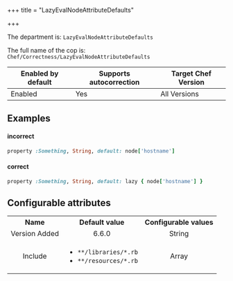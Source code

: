 +++
title = "LazyEvalNodeAttributeDefaults"

+++

<!-- This content is automatically generated. See https://github.com/chef/chef-web-docs/blob/main/generated/README.md -->

The department is: `LazyEvalNodeAttributeDefaults`

The full name of the cop is: `Chef/Correctness/LazyEvalNodeAttributeDefaults`

| Enabled by default | Supports autocorrection | Target Chef Version |
| --- | --- | --- |
| Enabled | Yes | All Versions |

## Examples


#### incorrect

```ruby
property :Something, String, default: node['hostname']
```

#### correct

```ruby
property :Something, String, default: lazy { node['hostname'] }
```

## Configurable attributes

<table>
<tbody><tr>
<th>Name</th>
<th>Default value</th>
<th>Configurable values</th>
</tr>
<tr>
<td style="text-align:center">Version Added</td>
<td style="text-align:center">6.6.0</td>
<td style="text-align:center">String</td>
</tr>
<tr><td style="text-align:center">Include</td>
<td style="text-align:center"><ul>
<li><code>**/libraries/*.rb</code></li>
<li><code>**/resources/*.rb</code></li>
</ul>
</td>
<td style="text-align:center">Array</td>
</tr></tbody></table>
